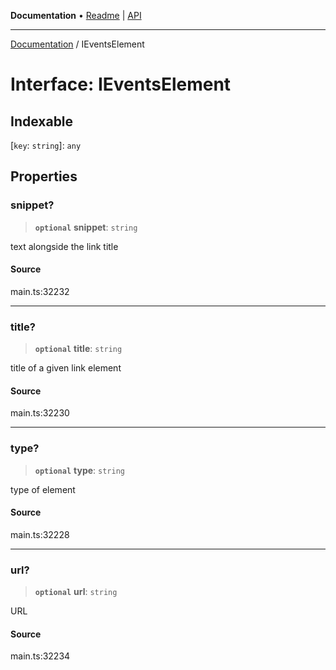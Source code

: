 **Documentation** • [Readme](../README.md) \| [API](../globals.md)

***

[Documentation](../README.md) / IEventsElement

# Interface: IEventsElement

## Indexable

 \[`key`: `string`\]: `any`

## Properties

### snippet?

> **`optional`** **snippet**: `string`

text alongside the link title

#### Source

main.ts:32232

***

### title?

> **`optional`** **title**: `string`

title of a given link element

#### Source

main.ts:32230

***

### type?

> **`optional`** **type**: `string`

type of element

#### Source

main.ts:32228

***

### url?

> **`optional`** **url**: `string`

URL

#### Source

main.ts:32234
